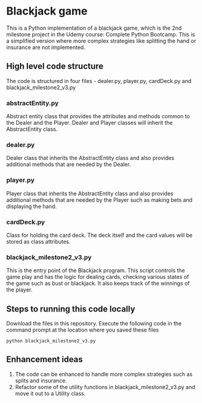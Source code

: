 # Blackjack game
This is a Python implementation of a blackjack game, which is the 2nd milestone project in the Udemy course: Complete Python Bootcamp. This is a simplified version where more complex strategies like splitting the hand or insurance are
not implemented.

## High level code structure
The code is structured in four files - dealer.py, player.py, cardDeck.py and blackjack_milestone2_v3.py

### abstractEntity.py
Abstract entity class that provides the attributes and methods common to the Dealer and the Player.
Dealer and Player classes will inherit the AbstractEntity class.

### dealer.py
Dealer class that inherits the AbstractEntity class and also provides additional methods that are needed by the Dealer.

### player.py
Player class that inherits the AbstractEntity class and also provides additional methods that are needed by the Player such as making bets and displaying the hand.

### cardDeck.py
Class for holding the card deck. The deck itself and the card values will be stored as class attributes.

### blackjack_milestone2_v3.py
This is the entry point of the Blackjack program. This script controls the game play and has the logic for dealing cards, checking various states of the game such as bust or blackjack. It also keeps track of the winnings of the player. 

## Steps to running this code locally
Download the files in this repository. Execute the following code in the command prompt at the location where you saved these files

```python blackjack_milestone2_v3.py```

## Enhancement ideas
1. The code can be enhanced to handle more complex strategies such as splits and insurance. 
2. Refactor some of the utility functions in blackjack_milestone2_v3.py and move it out to a Utility class.
